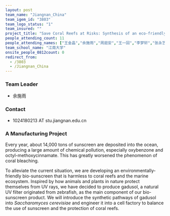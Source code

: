 ```yaml
---
layout: post
team_name: "Jiangnan_China"
team_igem_id: "3803"
team_logo_status: "1"
team_insured: ""
project_title: "Save Coral Reefs at Risks: Synthesis of an eco-friendly bio-sunscreen by *Saccharomyces cerevisiae*"
people_attending_count: 11
people_attending_names: ["王金晶","余施雨","周庭安","王一回","李梦轩","张永艺","孙莹","杨子仪","孙婕妤","伍小艺","褚婕妤"]
team_school_name: "江南大学"
onsite_people_0812count: 0
redirect_from:
  - /3803
  - /Jiangnan_China
---
```



### Team Leader
* 余施雨

### Contact
* 1024180213 AT stu.jiangnan.edu.cn

### A Manufacturing Project

Every year, about 14,000 tons of sunscreen are deposited into the ocean, producing a large amount of chemical pollution, especially oxybenzone and octyl-methoxycinnamate. This has greatly worsened the phenomenon of coral bleaching.

To alleviate the current situation, we are developing an environmentally-friendly bio-sunscreen that is harmless to coral reefs and the marine ecosystem. Inspired by how animals and plants in nature protect themselves from UV rays, we have decided to produce gadusol, a natural UV filter originated from zebrafish, as the main component of our bio-sunscreen product. We will introduce the synthetic pathways of gadusol into *Saccharomyces cerevisiae* and engineer it into a cell factory to balance the use of sunscreen and the protection of coral reefs.
